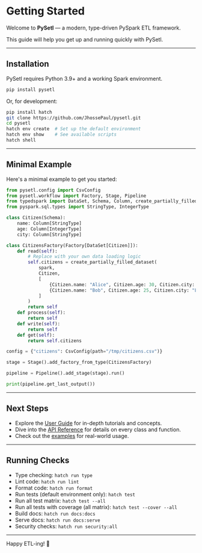 # Getting Started

Welcome to **PySetl** — a modern, type-driven PySpark ETL framework.

This guide will help you get up and running quickly with PySetl.

---

## Installation

PySetl requires Python 3.9+ and a working Spark environment.

```bash
pip install pysetl
```

Or, for development:
```bash
pip install hatch
git clone https://github.com/JhossePaul/pysetl.git
cd pysetl
hatch env create  # Set up the default environment
hatch env show    # See available scripts
hatch shell
```

---

## Minimal Example

Here's a minimal example to get you started:

```python
from pysetl.config import CsvConfig
from pysetl.workflow import Factory, Stage, Pipeline
from typedspark import DataSet, Schema, Column, create_partially_filled_dataset
from pyspark.sql.types import StringType, IntegerType

class Citizen(Schema):
    name: Column[StringType]
    age: Column[IntegerType]
    city: Column[StringType]

class CitizensFactory(Factory[DataSet[Citizen]]):
    def read(self):
        # Replace with your own data loading logic
        self.citizens = create_partially_filled_dataset(
            spark,
            Citizen,
            [
                {Citizen.name: "Alice", Citizen.age: 30, Citizen.city: "NYC"},
                {Citizen.name: "Bob", Citizen.age: 25, Citizen.city: "LA"}
            ]
        )
        return self
    def process(self):
        return self
    def write(self):
        return self
    def get(self):
        return self.citizens

config = {"citizens": CsvConfig(path="/tmp/citizens.csv")}

stage = Stage().add_factory_from_type(CitizensFactory)

pipeline = Pipeline().add_stage(stage).run()

print(pipeline.get_last_output())
```

---

## Next Steps
- Explore the [User Guide](user-guide/configuration.md) for in-depth tutorials and concepts.
- Dive into the [API Reference](api/pysetl.md) for details on every class and function.
- Check out the [examples](https://github.com/JhossePaul/pysetl/tree/main/examples) for real-world usage.

---

## Running Checks

- Type checking: `hatch run type`
- Lint code: `hatch run lint`
- Format code: `hatch run format`
- Run tests (default environment only): `hatch test`
- Run all test matrix: `hatch test --all`
- Run all tests with coverage (all matrix): `hatch test --cover --all`
- Build docs: `hatch run docs:docs`
- Serve docs: `hatch run docs:serve`
- Security checks: `hatch run security:all`

---

Happy ETL-ing! 🚀
